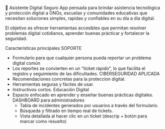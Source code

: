 🤖 Asistente Digital Seguro
App pensada para brindar asistencia tecnológica y protección digital a ONGs,
escuelas y comunidades educativas que necesitan soluciones simples, rapidas
y confiables en su día a día digital.

El objetivo es ofrecer herramientas accesibles que permitan resolver problemas
digital cotidianos, aprender buenas prácticar y fortalecer la seguridad.

Características principales
SOPORTE
 - Formulario para que cualquier persona pueda reportar un problema digital común
 - Los reportes se convierten en un "ticket rápido", lo que facilita el registro
   y seguimiento de las dificultades.
CIBERSEGURIDAD APLICADA
 - Recomendaciones concretas para la proteccion digital.
 - Herramientas seguras y fáciles de usar.
 - Instructivos cortos.
Educación Digital
 - Espacio enfocado en aprender y enseñar buenas prácticas digitales.
   DASHBOARD para administradores
    - Tabla de incidentes generados por usuarios a través del formulario.
    - Búsqueda y filtrado en tiempo real de tickets.
    - Vista detallada al hacer clic en un ticket (descrip + botón para
      marcar como resuelto)
